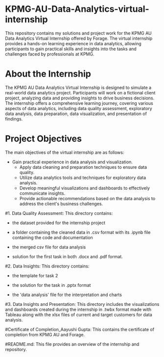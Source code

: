 # KPMG-AU-Data-Analytics-virtual-internship
This repository contains my solutions and project work for the KPMG AU Data Analytics Virtual Internship offered by Forage. The virtual internship provides a hands-on learning experience in data analytics, allowing participants to gain practical skills and insights into the tasks and challenges faced by professionals at KPMG.


# About the Internship
The KPMG AU Data Analytics Virtual Internship is designed to simulate a real-world data analytics project. Participants will work on a fictional client project, analyzing data and providing insights to drive business decisions. The internship offers a comprehensive learning journey, covering various aspects of data analytics, including data quality assessment, exploratory data analysis, data preparation, data visualization, and presentation of findings.


# Project Objectives
The main objectives of the virtual internship are as follows:

- Gain practical experience in data analysis and visualization.
  - Apply data cleaning and preparation techniques to ensure data quality.
  + Utilize data analytics tools and techniques for exploratory data analysis.
  - Develop meaningful visualizations and dashboards to effectively communicate insights.
  * Provide actionable recommendations based on the data analysis to address the client's business challenges.


#1. Data Quality Assessment: This directory contains:
   - the dataset provided for the internship project
   * a folder containing the cleaned data in .csv format with its .ipynb file containing the code and documentation
   + the merged csv file for data analysis
   - solution for the first task in both .docx and .pdf format.

#2. Data Insights: This directory contains:
   - the template for task 2
   * the solution for the task in .pptx format
   + the 'data analysis' file for the interpretation and charts

#3. Data Insights and Presentation: This directory includes the visualizations and dashboards created during the internship in .twbx format made with Tableau along with the xlsx files of current and target customers for data analysis.

#Certificate of Completion_Aayushi Gupta: This contains the certificate of completion from KPMG AU and Forage.

#README.md: This file provides an overview of the internship and repository.
